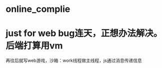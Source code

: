 online_complie
==============
just for web
bug连天，正想办法解决。
后端打算用vm
==============
再往后就写web游戏，沙箱：work线程做主线程，js通过消息传递信息
